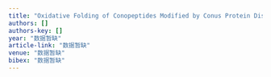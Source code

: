 ```yaml
---
title: "Oxidative Folding of Conopeptides Modified by Conus Protein Disulfide Isomerase"
authors: []
authors-key: []
year: "数据暂缺"
article-link: "数据暂缺"
venue: "数据暂缺"
bibex: "数据暂缺"
---
```


